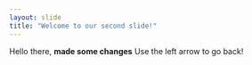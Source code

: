 ```yaml
---
layout: slide
title: "Welcome to our second slide!"
---
```

Hello there, **made some changes**
Use the left arrow to go back!
